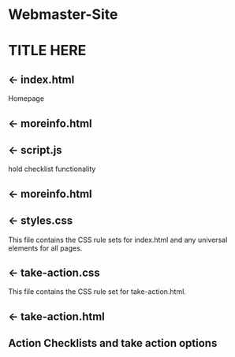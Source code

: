 # Webmaster-Site
# TITLE HERE

## ← index.html
Homepage

## ← moreinfo.html

## ← script.js
hold checklist functionality

## ← moreinfo.html

## ← styles.css
This file contains the CSS rule sets for index.html and any universal elements for all pages. 

## ← take-action.css
This file contains the CSS rule set for take-action.html.

## ← take-action.html
Action Checklists and take action options
---
